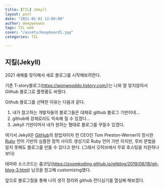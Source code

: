 ```yaml
---
title: [TIL] Jekyll
layout: post
date: "2021-01-01 12:00:00"
author: deepwonwoo
tags: TIL web
cover: "/assets/keayboard1.jpg"
categories: TIL

---
```




## 지킬(Jekyll) 

 2021 새해를 맞이해서 새로 블로그를 시작해보려한다. 

기존 T-story블로그(https://wonwooddo.tistory.com/)는 나와 잘 맞지않아서 Github 블로그로 플랫폼도 바꿨다.

Github 블로그를 선택한 이유는 다음과 같다.

1. 내가 참고하는 개발자들의 블로그들은 대체로 github 블로그 기반이네...
2. github에 강제로라도 익숙해 질 수 있겠다...
3.  Jekyll 기반이어서 내가 원하는 형태로 블로그를 꾸밀수 있겠다.



여기서 Jekyll은 [GitHub](https://ko.wikipedia.org/wiki/깃허브)의 창업자이자 전 CEO인 Tom Preston-Werner이 창시한 [Ruby](https://ko.wikipedia.org/wiki/루비_(프로그래밍_언어)) 언어 기반의 심플한 정적 사이트 생성기로 Ruby 언어 기반 이지만, 루비 문법을 알지 못해도 블로그를 만들 수 있다고 한다. (그래서 깃허브에서 무료 호스팅을 지원하나 보다)

테마와 소스코드는 줌코딩(https://zoomkoding.github.io/gitblog/2019/08/18/git-blog-3.html) 님것을 참고해 customizing했다.

앞으로 블로그질을 통해 나의 생각 정리와 github 잔디심기를 열심해 해보겠다.